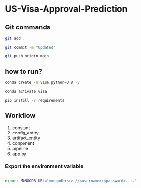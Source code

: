 # US-Visa-Approval-Prediction

## Git commands

```bash
git add .

git commit -m "Updated"

git push origin main
```

## how to run?

```bash
conda create -n visa python=3.8 -y
```

```bash
conda activate visa
```

```bash
pip install -r requirements
```

## Workflow

1. constant
2. config_entity
3. artifact_entity
4. conponent
5. pipeline
6. app.py

### Export the environment variable
```bash

export MONGODB_URL="mongodb+srv://<username>:<password>...."

```
